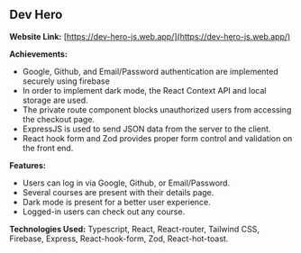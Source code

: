 <h2>Dev Hero</h2>

**Website Link:** [https://dev-hero-js.web.app/](https://dev-hero-js.web.app/)

**Achievements:**

- Google, Github, and Email/Password authentication are implemented securely using firebase
- In order to implement dark mode, the React Context API and local storage are used.
- The private route component blocks unauthorized users from accessing the checkout page.
- ExpressJS is used to send JSON data from the server to the client.
- React hook form and Zod provides proper form control and validation on the front end.

**Features:**

- Users can log in via Google, Github, or Email/Password.
- Several courses are present with their details page.
- Dark mode is present for a better user experience.
- Logged-in users can check out any course.

**Technologies Used:** Typescript, React, React-router, Tailwind CSS, Firebase, Express, React-hook-form, Zod, React-hot-toast.
